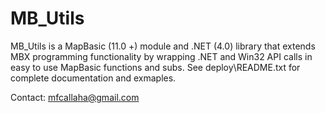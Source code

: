 MB_Utils
=======

MB_Utils is a MapBasic (11.0 +) module and .NET (4.0) library that extends MBX programming functionality by wrapping .NET and Win32 API calls in easy to use MapBasic functions and subs. See deploy\README.txt for complete documentation and exmaples.


Contact:
mfcallaha@gmail.com
